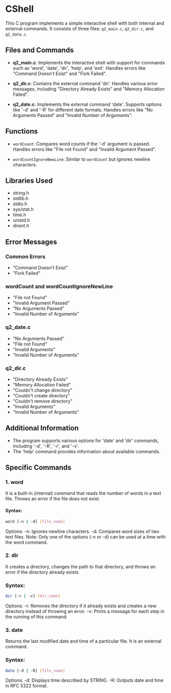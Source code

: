 # CShell

This C program implements a simple interactive shell with both internal and external commands. It consists of three files: `q2_main.c`, `q2_dir.c`, and `q2_date.c`.

## Files and Commands

- **q2_main.c**: Implements the interactive shell with support for commands such as 'word', 'date', 'dir', 'help', and 'exit'. Handles errors like "Command Doesn't Exist" and "Fork Failed".

- **q2_dir.c**: Contains the external command 'dir'. Handles various error messages, including "Directory Already Exists" and "Memory Allocation Failed".

- **q2_date.c**: Implements the external command 'date'. Supports options like '-d' and '-R' for different date formats. Handles errors like "No Arguments Passed" and "Invalid Number of Arguments".

## Functions

- `wordCount`: Compares word counts if the '-d' argument is passed. Handles errors like "File not Found" and "Invalid Argument Passed".

- `wordCountIgnoreNewLine`: Similar to `wordCount` but ignores newline characters.

## Libraries Used

- string.h
- stdlib.h
- stdio.h
- sys/stat.h
- time.h
- unistd.h
- dirent.h

## Error Messages

### Common Errors

- "Command Doesn't Exist"
- "Fork Failed"

### wordCount and wordCountIgnoreNewLine

- "File not Found"
- "Invalid Argument Passed"
- "No Arguments Passed"
- "Invalid Number of Arguments"

### q2_date.c

- "No Arguments Passed"
- "File not Found"
- "Invalid Arguments"
- "Invalid Number of Arguments"

### q2_dir.c

- "Directory Already Exists"
- "Memory Allocation Failed"
- "Couldn't change directory"
- "Couldn't create directory"
- "Couldn't remove directory"
- "Invalid Arguments"
- "Invalid Number of Arguments"

## Additional Information

- The program supports various options for 'date' and 'dir' commands, including '-d', '-R', '-r', and '-v'.
- The 'help' command provides information about available commands.

## Specific Commands

### 1. word

It is a built-in (internal) command that reads the number of words in a text file. Throws an error if the file does not exist.

#### Syntax:

```sh
word [-n | -d] [file_name]
```

Options:
-n: Ignores newline characters.
-d: Compares word sizes of two text files.
Note: Only one of the options (-n or -d) can be used at a time with the word command.

### 2. dir

It creates a directory, changes the path to that directory, and throws an error if the directory already exists.

### Syntax:

```sh
dir [-r | -v] [dir_name]
```

Options:
-r: Removes the directory if it already exists and creates a new directory instead of throwing an error.
-v: Prints a message for each step in the running of this command.

### 3. date

Returns the last modified date and time of a particular file. It is an external command.

### Syntax:

```sh
date [-d | -R] [file_name]
```

Options:
-d: Displays time described by STRING.
-R: Outputs date and time in RFC 5322 format.
